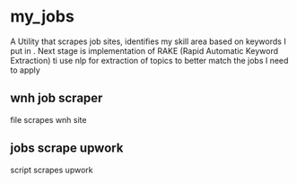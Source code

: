# my_jobs
 A Utility that scrapes job sites, identifies my skill area based on keywords I put in . Next stage is implementation of RAKE (Rapid Automatic Keyword Extraction) ti use nlp for extraction of topics to better match the jobs I need to apply 

## wnh job scraper
file scrapes wnh site

## jobs scrape upwork
script scrapes upwork
